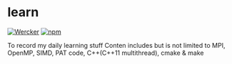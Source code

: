 # learn
[![Wercker](https://img.shields.io/wercker/ci/wercker/docs.svg)]()
[![npm](https://img.shields.io/npm/l/express.svg)]()

To record my daily learning stuff
Conten includes but is not limited to MPI, OpenMP, SIMD,  PAT code, C++(C++11 multithread), cmake & make
